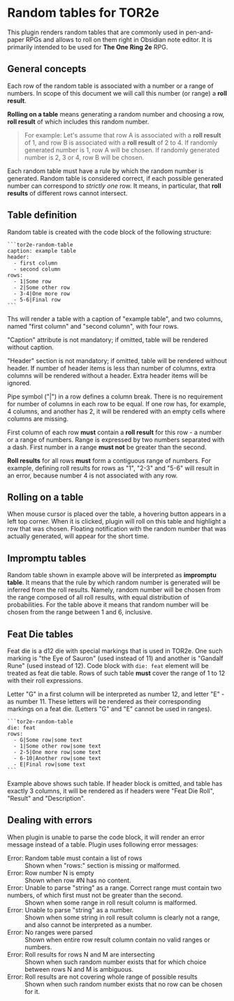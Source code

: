 # Random tables for TOR2e

This plugin renders random tables that are commonly used in pen-and-paper RPGs and allows to roll on them right in Obsidian note editor.
It is primarily intended to be used for **The One Ring 2e** RPG.

## General concepts

Each row of the random table is associated with a number or a range of numbers. In scope of this document we will call this number (or range) a **roll result**.

**Rolling on a table** means generating a random number and choosing a row, **roll result** of which includes this random number.

> For example:
> Let's assume that row A is associated with a **roll result** of 1, and row B is associated with a **roll result** of 2 to 4.
> If randomly generated number is 1, row A will be chosen. If randomly generated number is 2, 3 or 4, row B will be chosen.

Each random table must have a rule by which the random number is generated. Random table is considered correct, if each possible generated number can correspond
to *strictly one* row. It means, in particular, that **roll results** of different rows cannot intersect.


## Table definition

Random table is created with the code block of the following structure:

````
```tor2e-random-table
caption: example table
header:
  - first column
  - second column  
rows:
  - 1|Some row
  - 2|Some other row
  - 3-4|One more row
  - 5-6|Final row
```
````

Ths will render a table with a caption of "example table", and two columns, named "first column" and "second column", with four rows.

"Caption" attribute is not mandatory; if omitted, table will be rendered without caption.

"Header" section is not mandatory; if omitted, table will be rendered without header. If number of header items is less than number of columns, extra columns will be rendered without a header. Extra header items will be ignored.

Pipe symbol ("|") in a row defines a column break. There is no requirement for number of columns in each row to be equal. If one row has, for example, 4 columns, and another has 2, it will be rendered with an empty cells where columns are missing.

First column of each row **must** contain a **roll result** for this row - a number or a range of numbers. Range is expressed by two numbers separated with a dash. First number in a range **must not** be greater than the second.

**Roll results** for all rows **must** form a contiguous range of numbers. For example, defining roll results for rows as "1", "2-3" and "5-6" will result in an error, because
number 4 is not associated with any row.

## Rolling on a table

When mouse cursor is placed over the table, a hovering button appears in a left top corner. When it is clicked, plugin will roll on this table and highlight a row
that was chosen. Floating notification with the random number that was actually generated, will appear for the short time.

## Impromptu tables

Random table shown in example above will be interpreted as **impromptu table**. It means that the rule by which random number is generated will be inferred from the
roll results. Namely, random number will be chosen from the range composed of all roll results, with equal distribution of probabilities. For the table above it means
that random number will be chosen from the range between 1 and 6, inclusive.


## Feat Die tables

Feat die is a d12 die with special markings that is used in TOR2e. One such marking is "the Eye of Sauron" (used instead of 11) and another is "Gandalf Rune" (used instead of 12). Code block with `die: feat` element will be treated as feat die table. Rows of such table **must** cover the range of 1 to 12 with their roll expressions. 

Letter "G" in a first column will be interpreted as number 12, and letter "E" - as number 11. These letters will be rendered as their corresponding markings on a feat die.
(Letters "G" and "E" cannot be used in ranges).

````
```tor2e-random-table
die: feat  
rows:
  - G|Some row|some text
  - 1|Some other row|some text
  - 2-5|One more row|some text
  - 6-10|Another row|some text
  - E|Final row|some text
```
````

Example above shows such table. If header block is omitted, and table has exactly 3 columns, it will be rendered as if headers were "Feat Die Roll", "Result" and "Description".

## Dealing with errors

When plugin is unable to parse the code block, it will render an error message instead of a table. Plugin uses following error messages:

<dl>
  <dt>Error: Random table must contain a list of rows</dt>
  <dd>Shown when "rows:" section is missing or malformed.</dd>
  <dt>Error: Row number N is empty</dt>
  <dd>Shown when row #N has no content.</dd>
  <dt>Error: Unable to parse "string" as a range. Correct range must contain two numbers, of which first must not be greater than the second.</dt>
  <dd>Shown when some range in roll result column is malformed.</dd>
  <dt>Error: Unable to parse "string" as a number.</dt>
  <dd>Shown when some string in roll result column is clearly not a range, and also cannot be interpreted as a number.</dd>
  <dt>Error: No ranges were parsed</dt>
  <dd>Shown when entire row result column contain no valid ranges or numbers.</dd>
  <dt>Error: Roll results for rows N and M are intersecting</dt>
  <dd>Shown when such random number exists that for which choice between rows N and M is ambiguous.</dd>
  <dt>Error: Roll results are not covering whole range of possible results</dt>
  <dd>Shown when such random number exists that no row can be chosen for it.</dd>
</dl>

